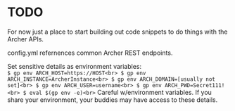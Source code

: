# TODO

For now just a place to start building out code snippets to do things with the Archer APIs. 

config.yml refernences common Archer REST endpoints.

Set sensitive details as environment variables:<br>
`
$ gp env ARCH_HOST=https://HOST<br>
$ gp env ARCH_INSTANCE=ArcherInstance<br>
$ gp env ARCH_DOMAIN=[usually not set]<br>
$ gp env ARCH_USER=username<br>
$ gp env ARCH_PWD=Secret111!<br>
$ eval $(gp env -e)<br>
`
Careful w/environment variables. If you share your environment, your buddies may have access to these details. 